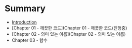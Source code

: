 # Summary

* [Introduction](README.md)
* [Chapter 01 - 깨끗한 코드](Chapter 01 - 깨끗한 코드(진행중)
* [Chapter 02 - 의미 있는 이름](Chapter 02 - 의미 있는 이름)
* Chapter 03 - 함수

